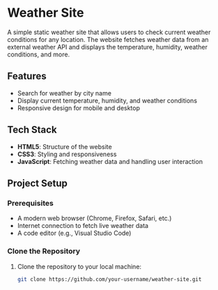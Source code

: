 # Weather Site

A simple static weather site that allows users to check current weather conditions for any location. The website fetches weather data from an external weather API and displays the temperature, humidity, weather conditions, and more.

## Features

- Search for weather by city name
- Display current temperature, humidity, and weather conditions
- Responsive design for mobile and desktop

## Tech Stack

- **HTML5**: Structure of the website
- **CSS3**: Styling and responsiveness
- **JavaScript**: Fetching weather data and handling user interaction


## Project Setup

### Prerequisites

- A modern web browser (Chrome, Firefox, Safari, etc.)
- Internet connection to fetch live weather data
- A code editor (e.g., Visual Studio Code)

### Clone the Repository

1. Clone the repository to your local machine:
   ```bash
   git clone https://github.com/your-username/weather-site.git
